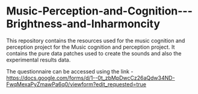# Music-Perception-and-Cognition---Brightness-and-Inharmoncity
This repository contains the resources used for the music cognition and perception project for the Music cognition and perception project. It contains the pure data patches used to create the sounds and also the experimental results data.

The questionnaire can be accessed using the link - https://docs.google.com/forms/d/1--0t_zbMpDwcCz26aQdw34ND-FwqMexaPyZmawPa6q0/viewform?edit_requested=true
